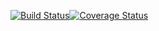 [![Build Status](https://travis-ci.org/mdenisenko/woo-nova-poshta.svg?branch=master)](https://travis-ci.org/mdenisenko/woo-nova-poshta)[![Coverage Status](https://coveralls.io/repos/github/mdenisenko/woo-nova-poshta/badge.svg?branch=master)](https://coveralls.io/github/mdenisenko/woo-nova-poshta?branch=master)
